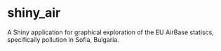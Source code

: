 # shiny_air

A Shiny application for graphical exploration of the EU AirBase statiscs, specifically pollution in Sofia, Bulgaria.
